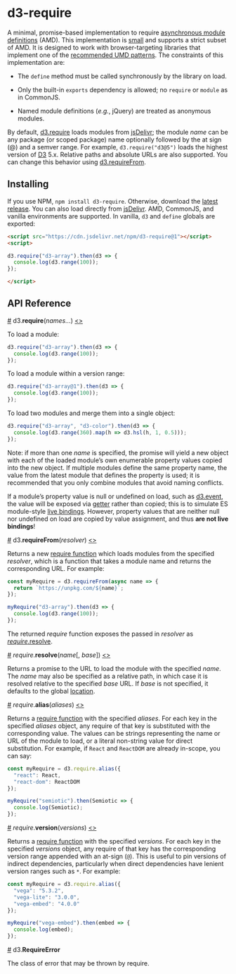 # d3-require

A minimal, promise-based implementation to require [asynchronous module definitions](https://github.com/amdjs/amdjs-api/blob/master/AMD.md) (AMD). This implementation is [small](https://github.com/d3/d3-require/blob/master/src/index.js) and supports a strict subset of AMD. It is designed to work with browser-targeting libraries that implement one of the [recommended UMD patterns](https://github.com/umdjs/umd). The constraints of this implementation are:

* The `define` method must be called synchronously by the library on load.

* Only the built-in `exports` dependency is allowed; no `require` or `module` as in CommonJS.

* Named module definitions (*e.g.*, jQuery) are treated as anonymous modules.

By default, [d3.require](#require) loads modules from [jsDelivr](https://jsdelivr.com/); the module *name* can be any package (or scoped package) name optionally followed by the at sign (@) and a semver range. For example, `d3.require("d3@5")` loads the highest version of [D3](https://d3js.org) 5.x. Relative paths and absolute URLs are also supported. You can change this behavior using [d3.requireFrom](#requireFrom).

## Installing

If you use NPM, `npm install d3-require`. Otherwise, download the [latest release](https://github.com/d3/d3-require/releases/latest). You can also load directly from [jsDelivr](https://www.jsdelivr.com/package/npm/d3-require). AMD, CommonJS, and vanilla environments are supported. In vanilla, `d3` and `define` globals are exported:

```html
<script src="https://cdn.jsdelivr.net/npm/d3-require@1"></script>
<script>

d3.require("d3-array").then(d3 => {
  console.log(d3.range(100));
});

</script>
```

## API Reference

<a href="#require" name="require">#</a> d3.<b>require</b>(<i>names…</i>) [<>](https://github.com/d3/d3-require/blob/master/src/index.js "Source")

To load a module:

```js
d3.require("d3-array").then(d3 => {
  console.log(d3.range(100));
});
```

To load a module within a version range:

```js
d3.require("d3-array@1").then(d3 => {
  console.log(d3.range(100));
});
```

To load two modules and merge them into a single object:

```js
d3.require("d3-array", "d3-color").then(d3 => {
  console.log(d3.range(360).map(h => d3.hsl(h, 1, 0.5)));
});
```

Note: if more than one *name* is specified, the promise will yield a new object with each of the loaded module’s own enumerable property values copied into the new object. If multiple modules define the same property name, the value from the latest module that defines the property is used; it is recommended that you only combine modules that avoid naming conflicts.

If a module’s property value is null or undefined on load, such as [d3.event](https://github.com/d3/d3-selection/blob/master/README.md#event), the value will be exposed via [getter](https://developer.mozilla.org/en-US/docs/Web/JavaScript/Reference/Functions/get) rather than copied; this is to simulate ES module-style [live bindings](http://2ality.com/2015/07/es6-module-exports.html). However, property values that are neither null nor undefined on load are copied by value assignment, and thus **are not live bindings**!

<a href="#requireFrom" name="requireFrom">#</a> d3.<b>requireFrom</b>(<i>resolver</i>) [<>](https://github.com/d3/d3-require/blob/master/src/index.js "Source")

Returns a new [require function](#require) which loads modules from the specified *resolver*, which is a function that takes a module name and returns the corresponding URL. For example:

```js
const myRequire = d3.requireFrom(async name => {
  return `https://unpkg.com/${name}`;
});

myRequire("d3-array").then(d3 => {
  console.log(d3.range(100));
});
```

The returned *require* function exposes the passed in *resolver* as [*require*.resolve](#require_resolve).

<a href="#require_resolve" name="require_resolve">#</a> <i>require</i>.<b>resolve</b>(<i>name</i>[, <i>base</i>]) [<>](https://github.com/d3/d3-require/blob/master/src/index.js "Source")

Returns a promise to the URL to load the module with the specified *name*. The *name* may also be specified as a relative path, in which case it is resolved relative to the specified *base* URL. If *base* is not specified, it defaults to the global [location](https://developer.mozilla.org/en-US/docs/Web/API/Window/location).

<a href="#require_alias" name="require_alias">#</a> <i>require</i>.<b>alias</b>(<i>aliases</i>) [<>](https://github.com/d3/d3-require/blob/master/src/index.js "Source")

Returns a [require function](#require) with the specified *aliases*. For each key in the specified *aliases* object, any require of that key is substituted with the corresponding value. The values can be strings representing the name or URL of the module to load, or a literal non-string value for direct substitution. For example, if `React` and `ReactDOM` are already in-scope, you can say:

```js
const myRequire = d3.require.alias({
  "react": React,
  "react-dom": ReactDOM
});

myRequire("semiotic").then(Semiotic => {
  console.log(Semiotic);
});
```

<a href="#require_version" name="require_version">#</a> <i>require</i>.<b>version</b>(<i>versions</i>) [<>](https://github.com/d3/d3-require/blob/master/src/index.js "Source")

Returns a [require function](#require) with the specified *versions*. For each key in the specified *versions* object, any require of that key has the corresponding version range appended with an at-sign (`@`). This is useful to pin versions of indirect dependencies, particularly when direct dependencies have lenient version ranges such as `*`. For example:

```js
const myRequire = d3.require.alias({
  "vega": "5.3.2",
  "vega-lite": "3.0.0",
  "vega-embed": "4.0.0"
});

myRequire("vega-embed").then(embed => {
  console.log(embed);
});
```

<a href="#RequireError" name="RequireError">#</a> d3.<b>RequireError</b>

The class of error that may be thrown by require.
